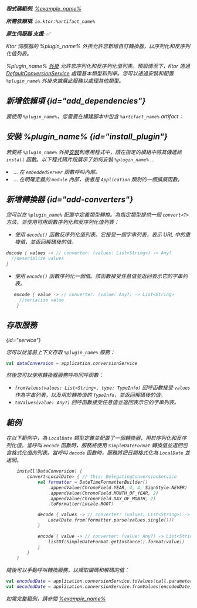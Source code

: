 [//]: # (title: 資料轉換)

<primary-label ref="server-plugin"/>

<var name="artifact_name" value="ktor-server-data-conversion"/>
<var name="package_name" value="io.ktor.server.plugins.dataconversion"/>
<var name="plugin_name" value="DataConversion"/>
<var name="example_name" value="data-conversion"/>

<tldr>
<p>
    <b>程式碼範例</b>:
    <a href="https://github.com/ktorio/ktor-documentation/tree/%ktor_version%/codeSnippets/snippets/%example_name%">
        %example_name%
    </a>
</p>
<p>
<b>所需依賴項</b>: <code>io.ktor:%artifact_name%</code>
</p>
<p>
    <b><Links href="/ktor/server-native" summary="Ktor 支援 Kotlin/Native，允許您在不依賴額外執行時或虛擬機器的情況下執行伺服器。">原生伺服器</Links> 支援</b>: ✅
</p>
</tldr>

<link-summary>
Ktor 伺服器的 %plugin_name% 外掛允許您新增自訂轉換器，以序列化和反序列化值列表。
</link-summary>

%plugin_name% [外掛](https://api.ktor.io/ktor-utils/io.ktor.util.converters/-data-conversion/index.html) 允許您序列化和反序列化值列表。預設情況下，Ktor 透過 [DefaultConversionService](https://api.ktor.io/ktor-utils/io.ktor.util.converters/-default-conversion-service/index.html) 處理基本類型和列舉。您可以透過安裝和配置 `%plugin_name%` 外掛來擴展此服務以處理其他類型。

## 新增依賴項 {id="add_dependencies"}

<p>
    要使用 <code>%plugin_name%</code>，您需要在構建腳本中包含 <code>%artifact_name%</code> artifact：
</p>
<Tabs group="languages">
    <TabItem title="Gradle (Kotlin)" group-key="kotlin">
        <code-block lang="Kotlin" code="            implementation(&quot;io.ktor:%artifact_name%:$ktor_version&quot;)"/>
    </TabItem>
    <TabItem title="Gradle (Groovy)" group-key="groovy">
        <code-block lang="Groovy" code="            implementation &quot;io.ktor:%artifact_name%:$ktor_version&quot;"/>
    </TabItem>
    <TabItem title="Maven" group-key="maven">
        <code-block lang="XML" code="            &lt;dependency&gt;&#10;                &lt;groupId&gt;io.ktor&lt;/groupId&gt;&#10;                &lt;artifactId&gt;%artifact_name%-jvm&lt;/artifactId&gt;&#10;                &lt;version&gt;${ktor_version}&lt;/version&gt;&#10;            &lt;/dependency&gt;"/>
    </TabItem>
</Tabs>

## 安裝 %plugin_name% {id="install_plugin"}

<p>
    若要將 <code>%plugin_name%</code> 外掛<a href="#install">安裝</a>到應用程式中，請在指定的<Links href="/ktor/server-modules" summary="模組允許您透過分組路由來組織應用程式。">模組</Links>中將其傳遞給 <code>install</code> 函數。以下程式碼片段展示了如何安裝 <code>%plugin_name%</code> ...
</p>
<list>
    <li>
        ... 在 <code>embeddedServer</code> 函數呼叫內部。
    </li>
    <li>
        ... 在明確定義的 <code>module</code> 內部，後者是 <code>Application</code> 類別的一個擴展函數。
    </li>
</list>
<Tabs>
    <TabItem title="embeddedServer">
        <code-block lang="kotlin" code="            import io.ktor.server.engine.*&#10;            import io.ktor.server.netty.*&#10;            import io.ktor.server.application.*&#10;            import %package_name%.*&#10;&#10;            fun main() {&#10;                embeddedServer(Netty, port = 8080) {&#10;                    install(%plugin_name%)&#10;                    // ...&#10;                }.start(wait = true)&#10;            }"/>
    </TabItem>
    <TabItem title="module">
        <code-block lang="kotlin" code="            import io.ktor.server.application.*&#10;            import %package_name%.*&#10;            // ...&#10;            fun Application.module() {&#10;                install(%plugin_name%)&#10;                // ...&#10;            }"/>
    </TabItem>
</Tabs>

## 新增轉換器 {id="add-converters"}

您可以在 `%plugin_name%` 配置中定義類型轉換。為指定類型提供一個 `convert<T>` 方法，並使用可用函數序列化和反序列化值列表：

*   使用 `decode()` 函數反序列化值列表。它接受一個字串列表，表示 URL 中的重複值，並返回解碼後的值。

  ```kotlin
  decode { values -> // converter: (values: List<String>) -> Any?
    //deserialize values
  }
  ```

*   使用 `encode()` 函數序列化一個值。該函數接受任意值並返回表示它的字串列表。

  ```kotlin
     encode { value -> // converter: (value: Any?) -> List<String>
       //serialize value
      }
  ```

## 存取服務

{id="service"}

您可以從當前上下文存取 `%plugin_name%` 服務：

```kotlin
val dataConversion = application.conversionService
```

然後您可以使用轉換器服務呼叫回呼函數：

*   `fromValues(values: List<String>, type: TypeInfo)` 回呼函數接受 `values` 作為字串列表，以及用於轉換值的 `TypeInfo`，並返回解碼後的值。
*   `toValues(value: Any?)` 回呼函數接受任意值並返回表示它的字串列表。

## 範例

在以下範例中，為 `LocalDate` 類型定義並配置了一個轉換器，用於序列化和反序列化值。當呼叫 `encode` 函數時，服務將使用 `SimpleDateFormat` 轉換值並返回包含格式化值的列表。當呼叫 `decode` 函數時，服務將把日期格式化為 `LocalDate` 並返回。

```kotlin
    install(DataConversion) {
        convert<LocalDate> { // this: DelegatingConversionService
            val formatter = DateTimeFormatterBuilder()
                .appendValue(ChronoField.YEAR, 4, 4, SignStyle.NEVER)
                .appendValue(ChronoField.MONTH_OF_YEAR, 2)
                .appendValue(ChronoField.DAY_OF_MONTH, 2)
                .toFormatter(Locale.ROOT)

            decode { values -> // converter: (values: List<String>) -> Any?
                LocalDate.from(formatter.parse(values.single()))
            }

            encode { value -> // converter: (value: Any?) -> List<String>
                listOf(SimpleDateFormat.getInstance().format(value))
            }
        }
    }
```

隨後可以手動呼叫轉換服務，以擷取編碼和解碼的值：

```kotlin
val encodedDate = application.conversionService.toValues(call.parameters["date"])
val decodedDate = application.conversionService.fromValues(encodedDate, typeInfo<LocalDate>())
```

如需完整範例，請參閱 [%example_name%](https://github.com/ktorio/ktor-documentation/tree/%ktor_version%/codeSnippets/snippets/%example_name%)